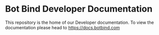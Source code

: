 # Bot Bind Developer Documentation

This repository is the home of our Developer documentation. To view the documentation please head to https://docs.botbind.com
